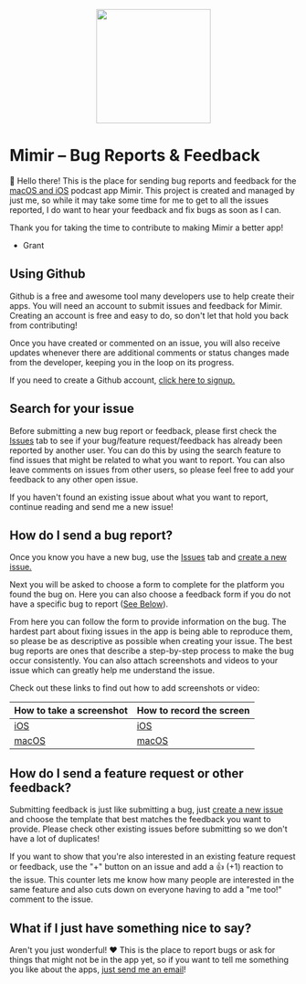 <p align="center">
  <img src="https://user-images.githubusercontent.com/110691/159819551-be5df0db-21ff-455b-95cd-3b082bc02234.png" width=200 />
</p>


# Mimir – Bug Reports & Feedback
👋 Hello there! This is the place for sending bug reports and feedback for the [macOS and iOS](https://apps.apple.com/us/app/mimir-powerful-podcasts/id1508343025) podcast app Mimir. This project is created and managed by just me, so while it may take some time for me to get to all the issues reported, I do want to hear your feedback and fix bugs as soon as I can.

Thank you for taking the time to contribute to making Mimir a better app!

- Grant

## Using Github
Github is a free and awesome tool many developers use to help create their apps. You will need an account to submit issues and feedback for Mimir. Creating an account is free and easy to do, so don't let that hold you back from contributing! 

Once you have created or commented on an issue, you will also receive updates whenever there are additional comments or status changes made from the developer, keeping you in the loop on its progress.

If you need to create a Github account, [click here to signup.](https://github.com/signup)

## Search for your issue
Before submitting a new bug report or feedback, please first check the [Issues](https://github.com/gdavis/Mimir-Feedback/issues) tab to see if your bug/feature request/feedback has already been reported by another user. You can do this by using the search feature to find issues that might be related to what you want to report. You can also leave comments on issues from other users, so please feel free to add your feedback to any other open issue.

If you haven't found an existing issue about what you want to report, continue reading and send me a new issue!

## How do I send a bug report?
Once you know you have a new bug, use the [Issues](https://github.com/gdavis/Mimir-Feedback/issues) tab and [create a new issue.](https://github.com/gdavis/Mimir-Feedback/issues/new/choose)

Next you will be asked to choose a form to complete for the platform you found the bug on. Here you can also choose a feedback form if you do not have a specific bug to report ([See Below](https://github.com/gdavis/Mimir-Feedback/edit/main/README.md#how-do-i-send-a-feature-request-or-other-feedback)).

From here you can follow the form to provide information on the bug. The hardest part about fixing issues in the app is being able to reproduce them, so please be as descriptive as possible when creating your issue. The best bug reports are ones that describe a step-by-step process to make the bug occur consistently. You can also attach screenshots and videos to your issue which can greatly help me understand the issue. 

Check out these links to find out how to add screenshots or video:

| How to take a screenshot | How to record the screen |
| --- | --- |
| [iOS](https://support.apple.com/en-us/HT200289) | [iOS](https://support.apple.com/en-us/HT207935) |
| [macOS](https://support.apple.com/en-us/HT201361) | [macOS](https://support.apple.com/en-us/HT208721) |

## How do I send a feature request or other feedback?
Submitting feedback is just like submitting a bug, just [create a new issue](https://github.com/gdavis/Mimir-Feedback/issues/new/choose) and choose the template that best matches the feedback you want to provide. Please check other existing issues before submitting so we don't have a lot of duplicates!

If you want to show that you're also interested in an existing feature request or feedback, use the "+" button on an issue and add a 👍 (+1) reaction to the issue. This counter lets me know how many people are interested in the same feature and also cuts down on everyone having to add a "me too!" comment to the issue.

## What if I just have something nice to say?
Aren't you just wonderful! ❤️ This is the place to report bugs or ask for things that might not be in the app yet, so if you want to tell me something you like about the apps, [just send me an email](mailto:grant@mimirpodcasts.app)!
